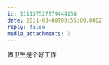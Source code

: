 ```yaml
---
id: 111137527879444158
date: 2011-03-08T00:55:00.000Z
reply: false
media_attachments: 0
---
```


做卫生是个好工作 ​​​​

